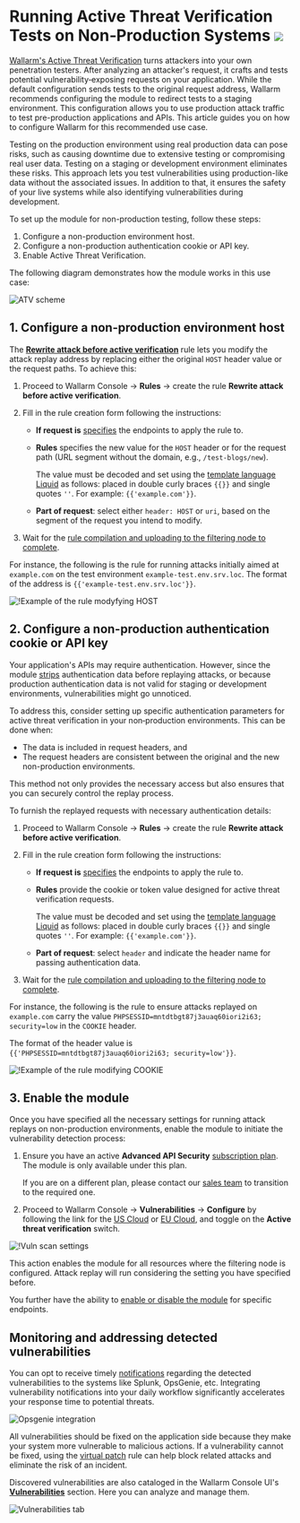 # Running Active Threat Verification Tests on Non‑Production Systems <a href="../../../about-wallarm/subscription-plans/#waap-and-advanced-api-security"><img src="../../../images/api-security-tag.svg" style="border: none;"></a>

[Wallarm's Active Threat Verification](overview.md) turns attackers into your own penetration testers. After analyzing an attacker's request, it crafts and tests potential vulnerability‑exposing requests on your application. While the default configuration sends tests to the original request address, Wallarm recommends configuring the module to redirect tests to a staging environment. This configuration allows you to use production attack traffic to test pre-production applications and APIs. This article guides you on how to configure Wallarm for this recommended use case.

Testing on the production environment using real production data can pose risks, such as causing downtime due to extensive testing or compromising real user data. Testing on a staging or development environment eliminates these risks. This approach lets you test vulnerabilities using production-like data without the associated issues. In addition to that, it ensures the safety of your live systems while also identifying vulnerabilities during development.

To set up the module for non-production testing, follow these steps:

1. Configure a non-production environment host.
1. Configure a non-production authentication cookie or API key.
1. Enable Active Threat Verification.

The following diagram demonstrates how the module works in this use case:

![ATV scheme](../../images/vulnerability-detection/active-threat-verification-scheme-staging.png)

## 1. Configure a non-production environment host

The [**Rewrite attack before active verification**](modify-requests-before-replay.md) rule lets you modify the attack replay address by replacing either the original `HOST` header value or the request paths. To achieve this:

1. Proceed to Wallarm Console → **Rules** → create the rule **Rewrite attack before active verification**.
1. Fill in the rule creation form following the instructions:

      * **If request is** [specifies](../../user-guides/rules/rules.md#configuring) the endpoints to apply the rule to.
      * **Rules** specifies the new value for the `HOST` header or for the request path (URL segment without the domain, e.g., `/test-blogs/new`).

        The value must be decoded and set using the [template language Liquid](https://shopify.github.io/liquid/) as follows: placed in double curly braces `{{}}` and single quotes `''`. For example: `{{'example.com'}}`.
      
      * **Part of request**: select either `header: HOST` or `uri`, based on the segment of the request you intend to modify.
1. Wait for the [rule compilation and uploading to the filtering node to complete](../../user-guides/rules/rules.md#ruleset-lifecycle).

For instance, the following is the rule for running attacks initially aimed at `example.com` on the test environment `example-test.env.srv.loc`. The format of the address is `{{'example-test.env.srv.loc'}}`.

![!Example of the rule modyfying HOST](../../images/user-guides/rules/rewrite-request-example-host.png)

## 2. Configure a non-production authentication cookie or API key

Your application's APIs may require authentication. However, since the module [strips](overview.md#test-request-security) authentication data before replaying attacks, or because production authentication data is not valid for staging or development environments, vulnerabilities might go unnoticed.

To address this, consider setting up specific authentication parameters for active threat verification in your non‑production environments. This can be done when:

* The data is included in request headers, and
* The request headers are consistent between the original and the new non-production environments.

This method not only provides the necessary access but also ensures that you can securely control the replay process.

To furnish the replayed requests with necessary authentication details:

1. Proceed to Wallarm Console → **Rules** → create the rule **Rewrite attack before active verification**.
1. Fill in the rule creation form following the instructions:

    * **If request is** [specifies](../../user-guides/rules/rules.md#configuring) the endpoints to apply the rule to.
    * **Rules** provide the cookie or token value designed for active threat verification requests.

        The value must be decoded and set using the [template language Liquid](https://shopify.github.io/liquid/) as follows: placed in double curly braces `{{}}` and single quotes `''`. For example: `{{'example.com'}}`.

    * **Part of request**: select `header` and indicate the header name for passing authentication data.
1. Wait for the [rule compilation and uploading to the filtering node to complete](../../user-guides/rules/rules.md#ruleset-lifecycle).

For instance, the following is the rule to ensure attacks replayed on `example.com` carry the value `PHPSESSID=mntdtbgt87j3auaq60iori2i63; security=low` in the `COOKIE` header.

The format of the header value is `{{'PHPSESSID=mntdtbgt87j3auaq60iori2i63; security=low'}}`.

![!Example of the rule modifying COOKIE](../../images/user-guides/rules/rewrite-request-example-cookie.png)

## 3. Enable the module

Once you have specified all the necessary settings for running attack replays on non-production environments, enable the module to initiate the vulnerability detection process:

1. Ensure you have an active **Advanced API Security** [subscription plan](../../about-wallarm/subscription-plans.md#waap-and-advanced-api-security). The module is only available under this plan.

    If you are on a different plan, please contact our [sales team](mailto:sales@wallarm.com) to transition to the required one.
1. Proceed to Wallarm Console → **Vulnerabilities** → **Configure** by following the link for the [US Cloud](https://us1.my.wallarm.com/vulnerabilities/active?configure=true) or [EU Cloud](https://my.wallarm.com/vulnerabilities/active?configure=true), and toggle on the **Active threat verification** switch.

![!Vuln scan settings](../../images/user-guides/vulnerabilities/vuln-scan-settings.png)

This action enables the module for all resources where the filtering node is configured. Attack replay will run considering the setting you have specified before.

You further have the ability to [enable or disable the module](enable-disable-active-threat-verification.md) for specific endpoints.

## Monitoring and addressing detected vulnerabilities

You can opt to receive timely [notifications](../../user-guides/settings/integrations/integrations-intro.md) regarding the detected vulnerabilities to the systems like Splunk, OpsGenie, etc. Integrating vulnerability notifications into your daily workflow significantly accelerates your response time to potential threats.

![Opsgenie integration](../../images/user-guides/settings/integrations/add-opsgenie-integration-vulns.png)

All vulnerabilities should be fixed on the application side because they make your system more vulnerable to malicious actions. If a vulnerability cannot be fixed, using the [virtual patch](../../user-guides/rules/vpatch-rule.md) rule can help block related attacks and eliminate the risk of an incident.

Discovered vulnerabilities are also cataloged in the Wallarm Console UI's [**Vulnerabilities**](../../user-guides/vulnerabilities.md) section. Here you can analyze and manage them.

![Vulnerabilities tab](../../images/user-guides/vulnerabilities/check-vuln.png)
